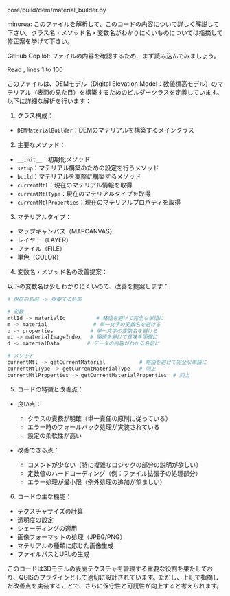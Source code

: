 core/build/dem/material_builder.py


minorua: このファイルを解析して、このコードの内容について詳しく解説して下さい。クラス名・メソッド名・変数名がわかりにくいものについては指摘して修正案を挙げて下さい。

GitHub Copilot: ファイルの内容を確認するため、まず読み込んでみましょう。

Read [](file:///d%3A/Users/minorua/QGIS/plugins/Qgis2threejs/core/build/dem/material_builder.py#1-1), lines 1 to 100

このファイルは、DEMモデル（Digital Elevation Model：数値標高モデル）のマテリアル（表面の見た目）を構築するためのビルダークラスを定義しています。以下に詳細な解析を行います：

1. クラス構成：
- `DEMMaterialBuilder`：DEMのマテリアルを構築するメインクラス

2. 主要なメソッド：
- `__init__`：初期化メソッド
- `setup`：マテリアル構築のための設定を行うメソッド
- `build`：マテリアルを実際に構築するメソッド
- `currentMtl`：現在のマテリアル情報を取得
- `currentMtlType`：現在のマテリアルタイプを取得
- `currentMtlProperties`：現在のマテリアルプロパティを取得

3. マテリアルタイプ：
- マップキャンバス（MAPCANVAS）
- レイヤー（LAYER）
- ファイル（FILE）
- 単色（COLOR）

4. 変数名・メソッド名の改善提案：

以下の変数名は少しわかりにくいので、改善を提案します：

```python
# 現在の名前 -> 提案する名前

# 変数
mtlId -> materialId          # 略語を避けて完全な単語に
m -> material               # 単一文字の変数名を避ける
p -> properties            # 単一文字の変数名を避ける
mi -> materialImageIndex   # 略語を避けて意味を明確に
d -> materialData         # データの内容がわかる名前に

# メソッド
currentMtl -> getCurrentMaterial           # 略語を避けて完全な単語に
currentMtlType -> getCurrentMaterialType   # 同上
currentMtlProperties -> getCurrentMaterialProperties  # 同上
```

5. コードの特徴と改善点：

- 良い点：
  - クラスの責務が明確（単一責任の原則に従っている）
  - エラー時のフォールバック処理が実装されている
  - 設定の柔軟性が高い

- 改善できる点：
  - コメントが少ない（特に複雑なロジックの部分の説明が欲しい）
  - 定数値のハードコーディング（例：ファイル拡張子の処理部分）
  - エラー処理が最小限（例外処理の追加が望ましい）

6. コードの主な機能：

- テクスチャサイズの計算
- 透明度の設定
- シェーディングの適用
- 画像フォーマットの処理（JPEG/PNG）
- マテリアルの種類に応じた画像生成
- ファイルパスとURLの生成

このコードは3Dモデルの表面テクスチャを管理する重要な役割を果たしており、QGISのプラグインとして適切に設計されています。ただし、上記で指摘した改善点を実装することで、さらに保守性と可読性が向上すると考えられます。